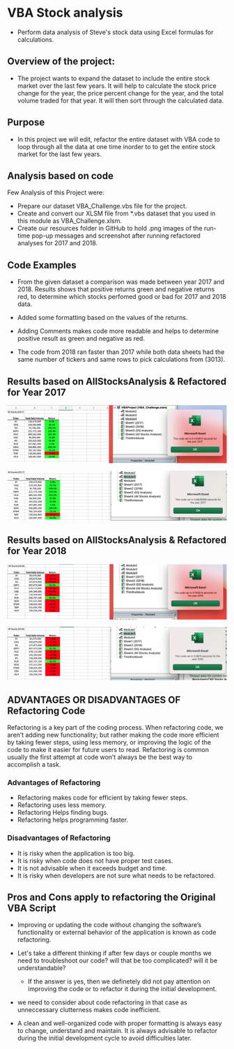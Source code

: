 # VBA Stock analysis
- Perform data analysis of Steve's stock data using Excel formulas for calculations.

## Overview of the project:
- The project wants to expand the dataset to include the entire stock market over the last few years. It will help to calculate the stock price change for the year, the price percent change for the year, and the total volume traded for that year. It will then sort through the calculated data. 

## Purpose
- In this project we will edit, refactor the entire dataset with VBA code to loop through all the data at one time inorder to to get the entire stock market for the last few years.  

## Analysis based on code
Few Analysis of this Project were:
- Prepare our dataset VBA_Challenge.vbs file for the project.
- Create and convert our XLSM file from *.vbs dataset that you used in this module as VBA_Challenge.xlsm.
- Create our resources folder in GitHub to hold .png images of the run-time pop-up messages and screenshot after running refactored analyses for 2017 and 2018.

## Code Examples
 
- From the given dataset a comparison was made between year 2017 and 2018. Results shows that positive returns green and negative returns red, to determine which stocks perfomed good or bad for 2017 and 2018 data.
   
- Added some formatting based on the values of the returns.

- Adding Comments makes code more readable and helps to determine positive result as green and negative as red.
 
- The code from 2018 ran faster than 2017 while both data sheets had the same number of tickers and same rows to pick calculations from (3013).


## Results based on AllStocksAnalysis & Refactored for Year 2017  


![AllStocksAnalysis_2017](./Resources/AllStocksAnalysis_2017.png)

![VBA_Challenge_2017](./Resources/VBA_Challenge_2017.png)


## Results based on AllStocksAnalysis & Refactored for Year 2018

![AllStocksAnalysis_2018](./Resources/AllStocksAnalysis_2018.png)

![VBA_Challenge_2018](./Resources/VBA_Challenge_2018.png)


## ADVANTAGES OR DISADVANTAGES OF Refactoring Code
Refactoring is a key part of the coding process. When refactoring code, we aren’t adding new functionality; but rather making the code more efficient by taking fewer steps, using less memory, or improving the logic of the code to make it easier for future users to read. Refactoring is common usually the first attempt at code won’t always be the best way to accomplish a task. 
### Advantages of Refactoring
- Refactoring makes code for efficient by taking fewer steps.
- Refactoring uses less memory.
- Refactoring Helps finding bugs.
- Refactoring helps programming faster.
### Disadvantages of Refactoring
- It is risky when the application is too big.
- It is risky when code does not have proper test cases.
- It is not advisable when it exceeds budget and time.
- It is risky when developers are not sure what needs to be refactored.

## Pros and Cons apply to refactoring the Original VBA Script
- Improving or updating the code without changing the software’s functionality or external behavior of the application is known as code refactoring.

- Let's take a different thinking if after few days or couple months we need to troubleshoot our code? will that be too complicated? will it be understandable? 
  - If the answer is yes, then we definetely did not pay attention on improving the code or to refactor it during the initial development. 

- we need to consider about code refactoring in that case as unneccessary clutterness makes code inefficient. 

- A clean and well-organized code with proper formatting is always easy to change, understand and maintain. It is always advisable to refactor during the initial development cycle to avoid difficulties later.